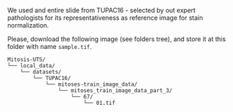 We used and entire slide from TUPAC16 - selected by out expert pathologists for its representativeness
as reference image for stain normalization.

Please, download the following image (see folders tree), and store it at this folder with name `sample.tif`.

```
Mitosis-UTS/
└── local_data/
    └── datasets/
        └── TUPAC16/
            └── mitoses-train_image_data/
                └── mitoses_train_image_data_part_3/
                    └── 67/
                        └── 01.tif
```
